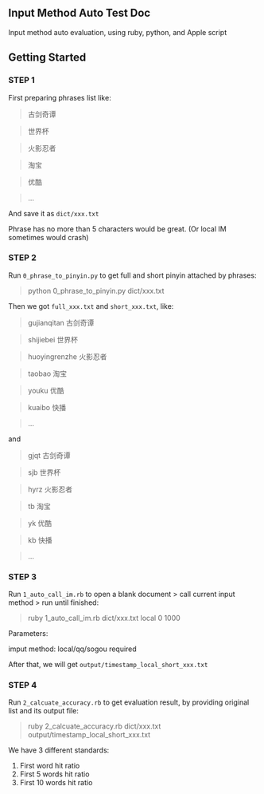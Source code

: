 Input Method Auto Test Doc
---

Input method auto evaluation, using ruby, python, and Apple script

## Getting Started

### STEP 1

First preparing phrases list like: 
> 古剑奇谭

> 世界杯

> 火影忍者

> 淘宝

> 优酷

> ...

And save it as `dict/xxx.txt`

Phrase has no more than 5 characters would be great. (Or local IM sometimes would crash)

### STEP 2

Run `0_phrase_to_pinyin.py` to get full and short pinyin attached by phrases:

> python 0_phrase_to_pinyin.py dict/xxx.txt

Then we got `full_xxx.txt` and `short_xxx.txt`, like:
> gujianqitan 古剑奇谭

> shijiebei 世界杯

> huoyingrenzhe 火影忍者

> taobao 淘宝

> youku 优酷

> kuaibo 快播

> ...

and
> gjqt 古剑奇谭

> sjb 世界杯

> hyrz 火影忍者

> tb 淘宝

> yk 优酷

> kb 快播

> ...

### STEP 3

Run `1_auto_call_im.rb` to open a blank document > call current input method > run until finished:

> ruby 1_auto_call_im.rb dict/xxx.txt local 0 1000

Parameters:

imput method: local/qq/sogou required

[from,to]: optional

After that, we will get `output/timestamp_local_short_xxx.txt`

### STEP 4

Run `2_calcuate_accuracy.rb` to get evaluation result, by providing original list and its output file:

> ruby 2_calcuate_accuracy.rb dict/xxx.txt output/timestamp_local_short_xxx.txt

We have 3 different standards: 

1. First word hit ratio
2. First 5 words hit ratio
3. First 10 words hit ratio

